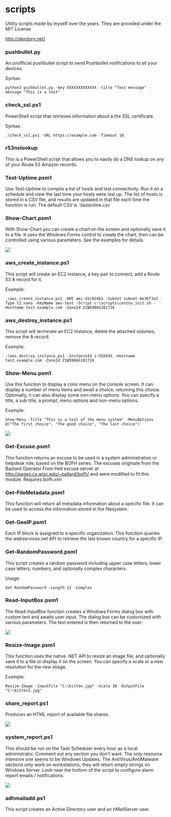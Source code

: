 # scripts
Utility scripts made by myself over the years. They are provided under the MIT License

http://dendory.net/

### pushbullet.py
An unofficial pushbullet script to send Pushbullet notifications to all your devices.

Syntax:

    python3 pushbullet.py -key XXXXXXXXXXXXX -title "Test message" -message "This is a test"

### check_ssl.ps1
PowerShell script that retrieves information about a the SSL certificate.

Syntax:

    .\check_ssl.ps1 -URL https://example.com -Timeout 10

### r53nslookup
This is a PowerShell script that allows you to easily do a DNS lookup on any of your Route 53 Amazon records.

### Test-Uptime.psm1
Use Test-Uptime to compile a list of hosts and test connectivity. Run it on a schedule and view the last time your hosts were last up. The list of hosts is stored in a CSV file, and results are updated in that file each time the function is run. The default CSV is .\lastonline.csv

### Show-Chart.psm1
With Show-Chart you can create a chart on the screen and optionally save it to a file. It uses the Windows Forms control to create the chart, then can be controlled using various parameters. See the examples for details.

![](Show-Chart-sample.jpg)

### aws_create_instance.ps1
This script will create an EC2 instance, a key pair to connect, add a Route 53 A record for it.

Example:

    .\aws_create_instance.ps1 -AMI ami-d2c924b2 -Subnet subnet-8e3bf3a2 -Type t2.nano -KeyName aws-test -Script c:\scripts\centos_init.sh -Hostname test.example.com -ZoneId Z1W5966G181726

### aws_destroy_instance.ps1
This script will terminate an EC2 instance, delete the attached volumes, remove the A record.

Example:

    .\aws_destroy_instance.ps1 -InstanceId i-XXXXXX -Hostname test.example.com -ZoneId Z1W5966G181726

### Show-Menu.psm1
Use this function to display a color menu on the console screen. It can display a number of menu items and await a choice, returning this choice. Optionally, it can also display some non-menu options. You can specify a title, a sub title, a prompt, menu options and non-menu options.

Example:

    Show-Menu -Title "This is a test of the menu system" -MenuOptions @("The first choice", "The good choice", "The last choice")

![](Show-Menu-sample.jpg)

### Get-Excuse.psm1
This function returns an excuse to be used in a system administration or helpdesk role, based on the BOFH series. The excuses originate from the Bastard Operator From Hell excuse server at http://pages.cs.wisc.edu/~ballard/bofh/ and were modified to fit this module. Requires bofh.xml

### Get-FileMetadata.psm1
This function will return all metadata information about a specific file. It can be used to access the information stored in the filesystem.

### Get-GeoIP.psm1
Each IP block is assigned to a specific organization. This function queries the webservicex.net API to retrieve the last known country for a specific IP.

### Get-RandomPassword.psm1
This script creates a random password including upper case letters, lower case letters, numbers, and optionally complex characters.

Usage:

    Get-RandomPassword -Length 12 -Complex

### Read-InputBox.psm1
The Read-InputBox function creates a Windows Forms dialog box with custom text and awaits user input. The dialog box can be customized with various parameters. The text entered is then returned to the user:

![](Read-InputBox-sample.jpg)

### Resize-Image.psm1
This function uses the native .NET API to resize an image file, and optionally save it to a file or display it on the screen. You can specify a scale or a new resolution for the new image.

Example:

    Resize-Image -InputFile "C:\kitten.jpg" -Scale 30 -OutputFile "C:\kitten2.jpg"

### share_report.ps1
Produces an HTML report of available file shares.

![](share_report_sample.jpg)

### system_report.ps1
This should be run on the Task Scheduler every hour as a local administrator. Comment out any section you don't want. The only resource intensive one seems to be Windows Updates. The AntiVirus/AntiMalware sections only work on workstations, they will return empty strings on Windows Server. Look near the bottom of the script to configure alarm report emails / notifications.

![](system_report_sample.jpg)

### adhmailadd.ps1
This script creates an Active Directory user and an hMailServer user.

